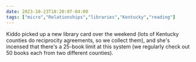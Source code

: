 ```yaml
---
date: 2023-10-23T18:20:07-04:00
tags: ["micro","Relationships","libraries","Kentucky","reading"]
---
```

Kiddo picked up a new library card over the weekend (lots of Kentucky counties do reciprocity agreements, so we collect them), and she's incensed that there's a 25-book limit at this system (we regularly check out 50 books each from two different counties).